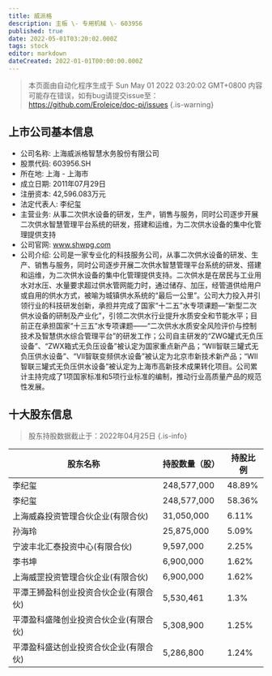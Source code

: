 ```yaml
---
title: 威派格
description: 主板 \- 专用机械 \- 603956
published: true
date: 2022-05-01T03:20:02.000Z
tags: stock
editor: markdown
dateCreated: 2022-01-01T00:00:00.000Z
---
```


> 本页面由自动化程序生成于 Sun May 01 2022 03:20:02 GMT+0800
> 内容可能存在错误，如有bug请提交issue至：https://github.com/Eroleice/doc-pi/issues
{.is-warning}

## 上市公司基本信息
- 公司名称: 上海威派格智慧水务股份有限公司
- 股票代码: 603956.SH
- 所在地: 上海 - 上海市
- 成立日期: 2011年07月29日
- 注册资本: 42,596.083万元
- 法定代表人: 李纪玺
- 主营业务: 从事二次供水设备的研发，生产，销售与服务，同时公司逐步开展二次供水智慧管理平台系统的研发，搭建和运维，为二次供水设备的集中化管理提供支持
- 公司官网: www.shwpg.com
- 公司介绍: 公司是一家专业化的科技服务公司，从事二次供水设备的研发、生产、销售与服务，同时公司逐步开展二次供水智慧管理平台系统的研发、搭建和运维，为二次供水设备的集中化管理提供支持。二次供水是在居民与工业用水对水压、水量要求超过供水管网能力时，通过储存、加压，经管道供给用户或自用的供水方式，被喻为城镇供水系统的“最后一公里”。公司大力投入并引领行业的科技研发创新，承担并完成了国家“十二五”水专项课题—“新型二次供水设备的研制及产业化”，引领二次供水行业提升水质安全和节能水平；目前正在承担国家“十三五”水专项课题——“二次供水水质安全风险评价与控制技术及智慧供水综合管理平台”的研发工作；公司自主研发的“ZWG罐式无负压设备”、“ZWX箱式无负压设备”被认定为国家重点新产品；“WII智联三罐式无负压供水设备”、“VII智联变频供水设备”被认定为北京市新技术新产品；“WII智联三罐式无负压供水设备”被认定为上海市高新技术成果转化项目。公司累计主持完成了1项国家标准和5项行业标准的编制，推动行业高质量产品的规范性发展。


## 十大股东信息
> 股东持股数据截止于：2022年04月25日
{.is-info}

| 股东名称 | 持股数量（股） | 持股比例 |
| --- | --- | --- |
| 李纪玺 | 248,577,000 | 48.89% |
| 李纪玺 | 248,577,000 | 58.36% |
| 上海威淼投资管理合伙企业(有限合伙) | 31,050,000 | 6.11% |
| 孙海玲 | 25,875,000 | 5.09% |
| 宁波丰北汇泰投资中心(有限合伙) | 9,597,000 | 2.25% |
| 李书坤 | 6,900,000 | 1.62% |
| 上海威罡投资管理合伙企业(有限合伙) | 6,900,000 | 1.62% |
| 平潭王狮盈科创业投资合伙企业(有限合伙) | 5,530,461 | 1.3% |
| 平潭盈科盛隆创业投资合伙企业(有限合伙) | 5,308,900 | 1.25% |
| 平潭盈科盛达创业投资合伙企业(有限合伙) | 5,286,800 | 1.24% |




